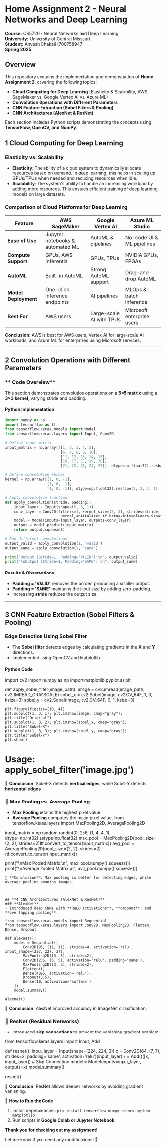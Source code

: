 # Home Assignment 2 - Neural Networks and Deep Learning
**Course:** CS5720 - Neural Networks and Deep Learning  
**University:** University of Central Missouri  
**Student:** Anvesh Chakali (700758947)  
**Spring 2025**


## Overview  
This repository contains the implementation and demonstration of **Home Assignment 2**, covering the following topics:  
- **Cloud Computing for Deep Learning** (Elasticity & Scalability, AWS SageMaker vs. Google Vertex AI vs. Azure ML)  
- **Convolution Operations with Different Parameters**  
- **CNN Feature Extraction (Sobel Filters & Pooling)**  
- **CNN Architectures (AlexNet & ResNet)**  

Each section includes Python scripts demonstrating the concepts using **TensorFlow, OpenCV, and NumPy**.


## **1️ Cloud Computing for Deep Learning**
###  **Elasticity vs. Scalability**
- **Elasticity**: The ability of a cloud system to dynamically allocate resources based on demand. In deep learning, this helps in scaling up GPUs/TPUs when needed and reducing resources when idle.  
- **Scalability**: The system's ability to handle an increasing workload by adding more resources. This ensures efficient training of deep learning models on large datasets.

###  **Comparison of Cloud Platforms for Deep Learning**
| Feature | AWS SageMaker | Google Vertex AI | Azure ML Studio |
|---------|-------------|----------------|-----------------|
| **Ease of Use** | Jupyter notebooks & automated ML | AutoML & pipelines | No-code UI & ML pipelines |
| **Compute Support** | GPUs, AWS Inferentia | GPUs, TPUs | NVIDIA GPUs, FPGAs |
| **AutoML** | Built-in AutoML | Strong AutoML support | Drag-and-drop AutoML |
| **Model Deployment** | One-click inference endpoints | AI pipelines | MLOps & batch inference |
| **Best For** | AWS users | Large-scale AI with TPUs | Microsoft enterprise users |

 **Conclusion**: AWS is best for AWS users, Vertex AI for large-scale AI workloads, and Azure ML for enterprises using Microsoft services.

---

## **2️ Convolution Operations with Different Parameters**
### ** Code Overview**
This section demonstrates convolution operations on a **5×5 matrix** using a **3×3 kernel**, varying stride and padding.

#### **Python Implementation**
```python
import numpy as np
import tensorflow as tf
from tensorflow.keras.models import Model
from tensorflow.keras.layers import Input, Conv2D

# Define input matrix
input_matrix = np.array([[1, 2, 3, 4, 5],
                         [6, 7, 8, 9, 10],
                         [11, 12, 13, 14, 15],
                         [16, 17, 18, 19, 20],
                         [21, 22, 23, 24, 25]], dtype=np.float32).reshape(1, 5, 5, 1)

# Define convolution kernel
kernel = np.array([[1, 0, -1],
                   [1, 0, -1],
                   [1, 0, -1]], dtype=np.float32).reshape(3, 3, 1, 1)

# Apply convolution function
def apply_convolution(stride, padding):
    input_layer = Input(shape=(5, 5, 1))
    conv_layer = Conv2D(filters=1, kernel_size=(3, 3), strides=stride, padding=padding,
                         kernel_initializer=tf.keras.initializers.Constant(kernel), use_bias=False)(input_layer)
    model = Model(inputs=input_layer, outputs=conv_layer)
    output = model.predict(input_matrix)
    return output.squeeze()

# Run different convolutions
output_valid = apply_convolution(1, 'valid')
output_same = apply_convolution(1, 'same')

print("Output (Stride=1, Padding='VALID'):\n", output_valid)
print("\nOutput (Stride=1, Padding='SAME'):\n", output_same)
```
####  **Results & Observations**
- **Padding = 'VALID'** removes the border, producing a smaller output.  
- **Padding = 'SAME'** maintains the input size by adding zero-padding.  
- Increasing **stride** reduces the output size.

---

## **3️ CNN Feature Extraction (Sobel Filters & Pooling)**
###  **Edge Detection Using Sobel Filter**
- The **Sobel filter** detects edges by calculating gradients in the **X** and **Y** directions.
- Implemented using OpenCV and Matplotlib.

####  **Python Code**
import cv2
import numpy as np
import matplotlib.pyplot as plt

def apply_sobel_filter(image_path):
    image = cv2.imread(image_path, cv2.IMREAD_GRAYSCALE)
    sobel_x = cv2.Sobel(image, cv2.CV_64F, 1, 0, ksize=3)
    sobel_y = cv2.Sobel(image, cv2.CV_64F, 0, 1, ksize=3)

    plt.figure(figsize=(10, 4))
    plt.subplot(1, 3, 1); plt.imshow(image, cmap="gray"); plt.title("Original")
    plt.subplot(1, 3, 2); plt.imshow(sobel_x, cmap="gray"); plt.title("Sobel-X")
    plt.subplot(1, 3, 3); plt.imshow(sobel_y, cmap="gray"); plt.title("Sobel-Y")
    plt.show()

# Usage: apply_sobel_filter('image.jpg')

📌 **Conclusion**: Sobel-X detects **vertical edges**, while Sobel-Y detects **horizontal edges**.

### 🔹 **Max Pooling vs. Average Pooling**
- **Max Pooling** retains the highest pixel value.
- **Average Pooling** computes the mean pixel value.
from tensorflow.keras.layers import MaxPooling2D, AveragePooling2D

input_matrix = np.random.randint(0, 256, (1, 4, 4, 1), dtype=np.int32).astype(np.float32)
max_pool = MaxPooling2D(pool_size=(2, 2), strides=2)(tf.convert_to_tensor(input_matrix))
avg_pool = AveragePooling2D(pool_size=(2, 2), strides=2)(tf.convert_to_tensor(input_matrix))

print("\nMax Pooled Matrix:\n", max_pool.numpy().squeeze())
print("\nAverage Pooled Matrix:\n", avg_pool.numpy().squeeze())
```
📌 **Conclusion**: Max pooling is better for detecting edges, while average pooling smooths images.



## **4️ CNN Architectures (AlexNet & ResNet)**
### **AlexNet**
- Introduced deep CNNs with **ReLU activations**, **dropout**, and **overlapping pooling**.

from tensorflow.keras.models import Sequential
from tensorflow.keras.layers import Conv2D, MaxPooling2D, Flatten, Dense, Dropout

def alexnet():
    model = Sequential([
        Conv2D(96, (11, 11), strides=4, activation='relu', input_shape=(227, 227, 3)),
        MaxPooling2D((3, 3), strides=2),
        Conv2D(256, (5, 5), activation='relu', padding='same'),
        MaxPooling2D((3, 3), strides=2),
        Flatten(),
        Dense(4096, activation='relu'),
        Dropout(0.5),
        Dense(10, activation='softmax')
    ])
    model.summary()

alexnet()
```
📌 **Conclusion**: AlexNet improved accuracy in ImageNet classification.

### 🔹 **ResNet (Residual Networks)**
- Introduced **skip connections** to prevent the vanishing gradient problem.

from tensorflow.keras.layers import Input, Add

def resnet():
    input_layer = Input(shape=(224, 224, 3))
    x = Conv2D(64, (7, 7), strides=2, padding='same', activation='relu')(input_layer)
    x = Add()([x, input_layer])  # Skip Connection
    model = Model(inputs=input_layer, outputs=x)
    model.summary()

resnet()

📌 **Conclusion**: ResNet allows deeper networks by avoiding gradient vanishing.



📌 **How to Run the Code**
1. Install dependencies: `pip install tensorflow numpy opencv-python matplotlib`
2. Run scripts in **Google Colab or Jupyter Notebook**.

**Thank you for checking out my assignment!**


Let me know if you need any modifications! 🚀
